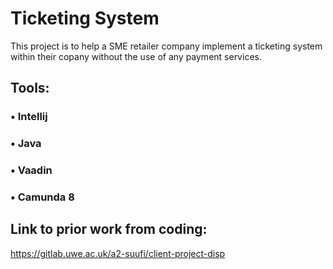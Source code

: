 # Ticketing System

This project is to help a SME retailer company implement a ticketing system within their copany without the use of any payment services.

## Tools:
### • Intellij
### • Java
### • Vaadin
### • Camunda 8

## Link to prior work from coding:
https://gitlab.uwe.ac.uk/a2-suufi/client-project-disp
